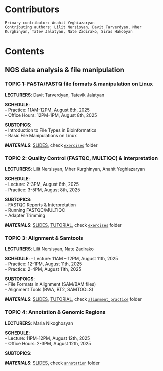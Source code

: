 # Contributors
    Primary contributor: Anahit Yeghiazaryan
    Contributing authors: Lilit Nersisyan, Davit Tarverdyan, Mher Kurghinyan, Tatev Jalatyan, Nate Zadirako, Siras Hakobyan
  
# Contents 
  ## NGS data analysis & file manipulation  
  ### **TOPIC 1**: FASTA/FASTQ file formats & manipulation on Linux   
  
  **LECTURERS**:  Davit Tarverdyan, Tatevik Jalatyan  
  
  **SCHEDULE**:  
      - Practice: 11AM-12PM, August 8th, 2025    
      - Office Hours: 12PM-1PM,  August 8th, 2025  
      
  **SUBTOPICS**:   
    - Introduction to File Types in Bioinformatics  
    - Basic File Manipulations on Linux  
      
  **_MATERIALS_**: [SLIDES](https://docs.google.com/presentation/d/147S8KHfASleNNnflGcAHNm_17RivY0Ik3SBDx_QqfxA/edit?slide=id.g33d5a1ad07d_0_177#slide=id.g33d5a1ad07d_0_177), check [```exercises```](https://github.com/abi-am/omicss-25/tree/main/NGS%20data%20analysis%20%26%20file%20manipulation/exercises) folder   


### **TOPIC 2**: Quality Control (FASTQC, MULTIQC) & Interpretation  
  
  **LECTURERS**: Lilit Nersisyan, Mher Kurghinyan, Anahit Yeghiazaryan  
  
  **SCHEDULE**:  
      - Lecture: 2-3PM, August 8th, 2025  
      - Practice: 3-5PM, August 8th, 2025  
      
  **SUBTOPICS**:   
    - FASTQC Reports & Interpretation  
    - Running FASTQC/MULTIQC  
    - Adapter Trimming  
      
  **_MATERIALS_**: [SLIDES](https://docs.google.com/presentation/d/17kIqHhE1-EcamWTcxxPEj-M4FjJvLYy7nw7EVw7beiY/edit?usp=sharing), [TUTORIAL](https://github.com/abi-am/omicss-25/blob/d0419ab896f09ed672cb5552bba0791d006bc056/NGS%20data%20analysis%20%26%20file%20manipulation/exercises/fastqc_tutorial.md), check [```exercises```](https://github.com/abi-am/omicss-25/tree/main/NGS%20data%20analysis%20%26%20file%20manipulation/exercises) folder     


### **TOPIC 3**: Alignment & Samtools  
  
  **LECTURERS**: Lilit Nersisyan, Nate Zadirako  
  
  **SCHEDULE**:
      - Lecture: 11AM – 12PM, August 11th, 2025  
      - Practice: 12-1PM, August 11th, 2025  
      - Practice: 2-4PM, August 11th, 2025  
      
  **SUBTOPOICS**:   
    - File Formats in Alignment (SAM/BAM files)  
    - Alignment Tools (BWA, BT2, SAMTOOLS)  
      
  **_MATERIALS_**: [SLIDES](https://docs.google.com/presentation/d/1tNOKpZZuyiv5n5Cl6aCLpbwf8a-lcqGt/edit?usp=drive_link&ouid=112677744829360659757&rtpof=true&sd=true), [TUTORIAL](https://github.com/abi-am/omicss-25/blob/58ae9c8058542b4a2a1b33658e6514eb474e2508/NGS%20data%20analysis%20%26%20file%20manipulation/alignment_practice/README.md), check [```alignment_practice```](https://github.com/abi-am/omicss-25/tree/1eb7a6469073a88e2e11428b63bedc761712b962/NGS%20data%20analysis%20%26%20file%20manipulation/alignment_practice) folder   
  


### **TOPIC 4**: Annotation & Genomic Regions  
  
  **LECTURERS**: Maria Nikoghosyan  
  
  **SCHEDULE**:  
      - Lecture: 11PM-12PM, August 12th, 2025  
      - Office Hours: 2-3PM, August 12th, 2025   
      
  **SUBTOPICS**:   

      
  **_MATERIALS_**: [SLIDES](https://docs.google.com/presentation/d/1VY8pyzhAUsLYkBp7o8lC2DbRwYWNGU4zPIHuZoPWCfo/edit?usp=sharing), check [```annotation```](https://github.com/abi-am/omicss-25/tree/7d7d7851ed90707cd442639298f90bc4222fd305/NGS%20data%20analysis%20%26%20file%20manipulation/annotation) folder     
  


